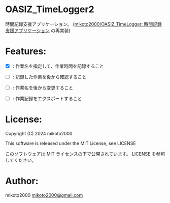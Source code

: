 # OASIZ_TimeLogger2

時間記録支援アプリケーション。
([mikoto2000/OASIZ_TimeLogger: 時間記録支援アプリケーション](https://github.com/mikoto2000/OASIZ_TimeLogger/tree/master) の再実装)


# Features:

- [x] : 作業名を指定して、作業時間を記録すること
- [ ] : 記録した作業を後から確認すること
- [ ] : 作業名を後から変更すること
- [ ] : 作業記録をエクスポートすること


# License:

Copyright (C) 2024 mikoto2000

This software is released under the MIT License, see LICENSE

このソフトウェアは MIT ライセンスの下で公開されています。 LICENSE を参照してください。


# Author:

mikoto2000 <mikoto2000@gmail.com>

